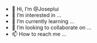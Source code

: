 - 👋 Hi, I’m @Joseplui
- 👀 I’m interested in ...
- 🌱 I’m currently learning ...
- 💞️ I’m looking to collaborate on ...
- 📫 How to reach me ...

<!---
Joseplui/Joseplui is a ✨ special ✨ repository because its `README.md` (this file) appears on your GitHub profile.
You can click the Preview link to take a look at your changes.
--->
